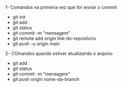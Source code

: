 1- Comandos na primeira vez que for enviar o commit
- git init
- git add .
- git status
- git commit -m "mensagem"
- git remote add origin link-do-repositorio
- git push -u origin main

2- COmandos quando estiver atualizando o arquivo
- git add .
- git status
- git commit -m "mensagem"
- git push origin nome-da-branch

##